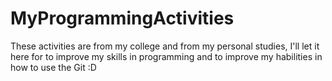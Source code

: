 # MyProgrammingActivities 
These activities are from my college and from my personal studies, I'll let it here for to improve my skills in programming and to improve my habilities in how to use the Git :D

